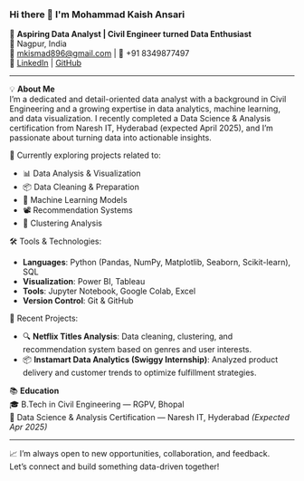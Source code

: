 ### Hi there 👋 I'm Mohammad Kaish Ansari

🎯 **Aspiring Data Analyst | Civil Engineer turned Data Enthusiast**  
📍 Nagpur, India  
📧 mkismad896@gmail.com | 📱 +91 8349877497  
🔗 [LinkedIn]((https://www.linkedin.com/in/mohammad-kaish-ansari-868998338/)) | [GitHub](https://github.com/mohammad-kaish03)

---

💡 **About Me**  
I’m a dedicated and detail-oriented data analyst with a background in Civil Engineering and a growing expertise in data analytics, machine learning, and data visualization. I recently completed a Data Science & Analysis certification from Naresh IT, Hyderabad (expected April 2025), and I’m passionate about turning data into actionable insights.

🚀 Currently exploring projects related to:
- 📊 Data Analysis & Visualization
- 📦 Data Cleaning & Preparation
- 🤖 Machine Learning Models
- 📽️ Recommendation Systems
- 📍 Clustering Analysis

🛠️ Tools & Technologies:
- **Languages**: Python (Pandas, NumPy, Matplotlib, Seaborn, Scikit-learn), SQL
- **Visualization**: Power BI, Tableau
- **Tools**: Jupyter Notebook, Google Colab, Excel
- **Version Control**: Git & GitHub

🧠 Recent Projects:
- 🔍 **Netflix Titles Analysis**: Data cleaning, clustering, and recommendation system based on genres and user interests.
- 📦 **Instamart Data Analytics (Swiggy Internship)**: Analyzed product delivery and customer trends to optimize fulfillment strategies.

📚 **Education**  
🎓 B.Tech in Civil Engineering — RGPV, Bhopal  
📘 Data Science & Analysis Certification — Naresh IT, Hyderabad *(Expected Apr 2025)*

---

📈 I’m always open to new opportunities, collaboration, and feedback.  
Let’s connect and build something data-driven together!

